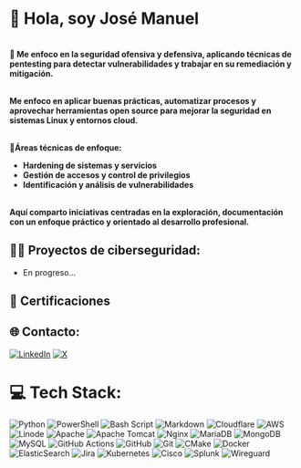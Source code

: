 <h1> 👋 Hola, soy José Manuel<br>

<h4><br>🔐 Me enfoco en la seguridad ofensiva y defensiva, aplicando técnicas de pentesting para detectar vulnerabilidades y trabajar en su remediación y mitigación.<br>

<br>Me enfoco en aplicar buenas prácticas, automatizar procesos y aprovechar herramientas open source para mejorar la seguridad en sistemas Linux y entornos cloud.<br>

<br>🔎Áreas técnicas de enfoque: <br>
* Hardening de sistemas y servicios
* Gestión de accesos y control de privilegios
* Identificación y análisis de vulnerabilidades<br>

<br>Aquí comparto iniciativas centradas en la exploración, documentación con un enfoque práctico y orientado al desarrollo profesional.<h4>

<h2>👨‍💻 Proyectos de ciberseguridad:</h2>

- En progreso...

<h2>📜 Certificaciones </h2>

<h2> 🌐 Contacto:</h2>

[![LinkedIn](https://img.shields.io/badge/LinkedIn-%230077B5.svg?logo=linkedin&logoColor=white)](https://linkedin.com/in/https://www.linkedin.com/in/jose-rebolledo/) 
[![X](https://img.shields.io/badge/X-black.svg?logo=X&logoColor=white)](https://x.com/https://x.com/__JoseManuel_) 

# 💻 Tech Stack:
![Python](https://img.shields.io/badge/python-3670A0?style=flat&logo=python&logoColor=ffdd54) ![PowerShell](https://img.shields.io/badge/PowerShell-%235391FE.svg?style=flat&logo=powershell&logoColor=white) ![Bash Script](https://img.shields.io/badge/bash_script-%23121011.svg?style=flat&logo=gnu-bash&logoColor=white) ![Markdown](https://img.shields.io/badge/markdown-%23000000.svg?style=flat&logo=markdown&logoColor=white) ![Cloudflare](https://img.shields.io/badge/Cloudflare-F38020?style=flat&logo=Cloudflare&logoColor=white) ![AWS](https://img.shields.io/badge/AWS-%23FF9900.svg?style=flat&logo=amazon-aws&logoColor=white) ![Linode](https://img.shields.io/badge/linode-00A95C?style=flat&logo=linode&logoColor=white) ![Apache](https://img.shields.io/badge/apache-%23D42029.svg?style=flat&logo=apache&logoColor=white) ![Apache Tomcat](https://img.shields.io/badge/apache%20tomcat-%23F8DC75.svg?style=flat&logo=apache-tomcat&logoColor=black) ![Nginx](https://img.shields.io/badge/nginx-%23009639.svg?style=flat&logo=nginx&logoColor=white) ![MariaDB](https://img.shields.io/badge/MariaDB-003545?style=flat&logo=mariadb&logoColor=white) ![MongoDB](https://img.shields.io/badge/MongoDB-%234ea94b.svg?style=flat&logo=mongodb&logoColor=white) ![MySQL](https://img.shields.io/badge/mysql-4479A1.svg?style=flat&logo=mysql&logoColor=white) ![GitHub Actions](https://img.shields.io/badge/github%20actions-%232671E5.svg?style=flat&logo=githubactions&logoColor=white) ![GitHub](https://img.shields.io/badge/github-%23121011.svg?style=flat&logo=github&logoColor=white) ![Git](https://img.shields.io/badge/git-%23F05033.svg?style=flat&logo=git&logoColor=white) ![CMake](https://img.shields.io/badge/CMake-%23008FBA.svg?style=flat&logo=cmake&logoColor=white) ![Docker](https://img.shields.io/badge/docker-%230db7ed.svg?style=flat&logo=docker&logoColor=white) ![ElasticSearch](https://img.shields.io/badge/-ElasticSearch-005571?style=flat&logo=elasticsearch) ![Jira](https://img.shields.io/badge/jira-%230A0FFF.svg?style=flat&logo=jira&logoColor=white) ![Kubernetes](https://img.shields.io/badge/kubernetes-%23326ce5.svg?style=flat&logo=kubernetes&logoColor=white) ![Cisco](https://img.shields.io/badge/cisco-%23049fd9.svg?style=flat&logo=cisco&logoColor=black) ![Splunk](https://img.shields.io/badge/splunk-%23000000.svg?style=flat&logo=splunk&logoColor=white) ![Wireguard](https://img.shields.io/badge/wireguard-%2388171A.svg?style=flat&logo=wireguard&logoColor=white)
<!-- Proudly created with GPRM ( https://gprm.itsvg.in ) -->

